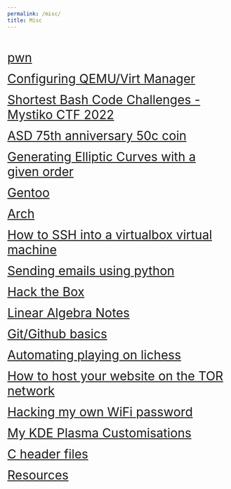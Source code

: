 ```yaml
---
permalink: /misc/
title: Misc
---
```

 
<br>

<span style="font-size:2em;">   [pwn](/misc/pwn)   </span>

<span style="font-size:2em;">   [Configuring QEMU/Virt Manager](/misc/qemu)   </span>

<span style="font-size:2em;">   [Shortest Bash Code Challenges - Mystiko CTF 2022](/misc/shortest-bash-code-challs)   </span>

<span style="font-size:2em;">   [ASD 75th anniversary 50c coin](/misc/ASD50c)   </span>

<span style="font-size:2em;">   [Generating Elliptic Curves with a given order](/misc/ecc-gen)   </span>

<span style="font-size:2em;">   [Gentoo](/misc/gentoo)   </span>

<span style="font-size:2em;">   [Arch](/misc/arch)   </span>

<span style="font-size:2em;">   [How to SSH into a virtualbox virtual machine](/misc/sshvirtualbox)   </span>

<span style="font-size:2em;">   [Sending emails using python](/misc/python-email)   </span>

<span style="font-size:2em;">   [Hack the Box](/misc/htb)   </span>

<span style="font-size:2em;">   [Linear Algebra Notes](/misc/linear-algebra)   </span>

<span style="font-size:2em;">   [Git/Github basics](/misc/git)   </span>

<span style="font-size:2em;">   [Automating playing on lichess](/misc/lichess)   </span>

<span style="font-size:2em;">   [How to host your website on the TOR network](/misc/host-tor-site)   </span>

<span style="font-size:2em;">   [Hacking my own WiFi password](/misc/hackingmywifi)   </span>

<span style="font-size:2em;">   [My KDE Plasma Customisations](/misc/kde-plasma)   </span>

<span style="font-size:2em;">   [C header files](/misc/Cheaderfiles)   </span>

<span style="font-size:2em;">   [Resources](/misc/resources)   </span>

